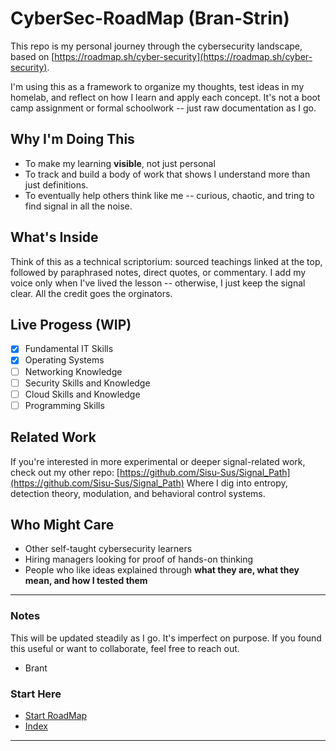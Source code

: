 # CyberSec-RoadMap (Bran-Strin)

This repo is my personal journey through the cybersecurity landscape, based on [https://roadmap.sh/cyber-security](https://roadmap.sh/cyber-security).

I'm using this as a framework to organize my thoughts, test ideas in my homelab, and reflect on how I learn and apply each concept. It's not a boot camp assignment or formal schoolwork -- just raw documentation as I go.

## Why I'm Doing This

- To make my learning **visible**, not just personal
- To track and build a body of work that shows I understand more than just definitions.
- To eventually help others think like me -- curious, chaotic, and tring to find signal in all the noise.

## What's Inside
Think of this as a technical scriptorium: sourced teachings linked at the top, followed by paraphrased notes, direct quotes, or commentary. I add my voice only when I've lived the lesson -- otherwise, I just keep the signal clear. All the credit goes the orginators.

## Live Progess (WIP)
- [X] Fundamental IT Skills
- [X] Operating Systems
- [ ] Networking Knowledge
- [ ] Security Skills and Knowledge
- [ ] Cloud Skills and Knowledge
- [ ] Programming Skills

## Related Work

If you're interested in more experimental or deeper signal-related work, check out my other repo: 
[https://github.com/Sisu-Sus/Signal_Path](https://github.com/Sisu-Sus/Signal_Path)
Where I dig into entropy, detection theory, modulation, and behavioral control systems.

## Who Might Care

- Other self-taught cybersecurity learners
- Hiring managers looking for proof of hands-on thinking
- People who like ideas explained through **what they are, what they mean, and how I tested them**

---
### Notes

This will be updated steadily as I go. It's imperfect on purpose. If you found this useful or want to collaborate, feel free to reach out.

- Brant


### Start Here
- [Start RoadMap](https://github.com/Sisu-Sus/CyberSec-RoadMap/blob/main/Fundamental_IT_Skills/Fundamental_IT_Skills.md)
- [Index](https://github.com/Sisu-Sus/CyberSec-RoadMap/blob/main/index.md)
---


